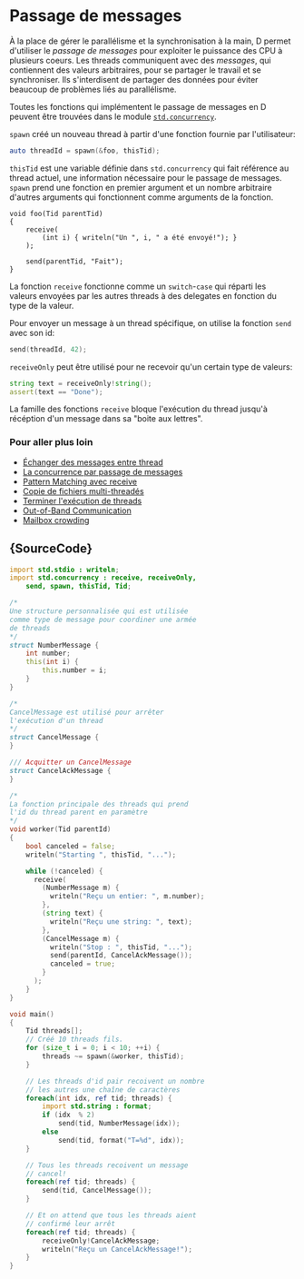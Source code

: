 # Passage de messages

À la place de gérer le parallélisme et la synchronisation à la main, D permet d'utiliser le *passage de messages* pour exploiter le puissance des CPU à plusieurs coeurs. Les threads communiquent avec des *messages*, qui contiennent des valeurs arbitraires, pour se partager le travail et se synchroniser. Ils s'interdisent de partager des données pour éviter beaucoup de problèmes liés au parallélisme.

Toutes les fonctions qui implémentent le passage de messages en D peuvent être trouvées dans le module [`std.concurrency`](https://dlang.org/phobos/std_concurrency.html). 

`spawn` créé un nouveau thread à partir d'une fonction fournie par l'utilisateur:

```d
auto threadId = spawn(&foo, thisTid);
```

`thisTid` est une variable définie dans `std.concurrency` qui fait référence au thread actuel, une information nécessaire pour le passage de messages. `spawn` prend une fonction en premier argument et un nombre arbitraire d'autres arguments qui fonctionnent comme arguments de la fonction.

```
void foo(Tid parentTid)
{
    receive(
        (int i) { writeln("Un ", i, " a été envoyé!"); }
    );

    send(parentTid, "Fait");
}
```

La fonction `receive` fonctionne comme un `switch`-`case` qui réparti les valeurs envoyées par les autres threads à des delegates en fonction du type de la valeur.

Pour envoyer un message à un thread spécifique, on utilise la fonction `send` avec son id:

```d
send(threadId, 42);
```

`receiveOnly` peut être utilisé pour ne recevoir qu'un certain type de valeurs:

```d
string text = receiveOnly!string();
assert(text == "Done");
```

La famille des fonctions  `receive` bloque l'exécution du thread jusqu'à récéption d'un message dans sa "boite aux lettres".

### Pour aller plus loin

- [Échanger des messages entre thread](http://www.informit.com/articles/article.aspx?p=1609144&seqNum=5)
- [La concurrence par passage de messages](http://ddili.org/ders/d.en/concurrency.html)
- [Pattern Matching avec receive](http://www.informit.com/articles/article.aspx?p=1609144&seqNum=6)
- [Copie de fichiers multi-threadés](http://www.informit.com/articles/article.aspx?p=1609144&seqNum=7)
- [Terminer l'exécution de threads](http://www.informit.com/articles/article.aspx?p=1609144&seqNum=8)
- [Out-of-Band Communication](http://www.informit.com/articles/article.aspx?p=1609144&seqNum=9)
- [Mailbox crowding](http://www.informit.com/articles/article.aspx?p=1609144&seqNum=10)

## {SourceCode}

```d
import std.stdio : writeln;
import std.concurrency : receive, receiveOnly,
    send, spawn, thisTid, Tid;

/*
Une structure personnalisée qui est utilisée
comme type de message pour coordiner une armée
de threads
*/
struct NumberMessage {
    int number;
    this(int i) {
        this.number = i;
    }
}

/*
CancelMessage est utilisé pour arrêter
l'exécution d'un thread
*/
struct CancelMessage {
}

/// Acquitter un CancelMessage
struct CancelAckMessage {
}

/*
La fonction principale des threads qui prend
l'id du thread parent en paramètre
*/
void worker(Tid parentId)
{
    bool canceled = false;
    writeln("Starting ", thisTid, "...");

    while (!canceled) {
      receive(
        (NumberMessage m) {
          writeln("Reçu un entier: ", m.number);
        },
        (string text) {
          writeln("Reçu une string: ", text);
        },
        (CancelMessage m) {
          writeln("Stop : ", thisTid, "...");
          send(parentId, CancelAckMessage());
          canceled = true;
        }
      );
    }
}

void main()
{
    Tid threads[];
    // Créé 10 threads fils.
    for (size_t i = 0; i < 10; ++i) {
        threads ~= spawn(&worker, thisTid);
    }

    // Les threads d'id pair recoivent un nombre
    // les autres une chaîne de caractères
    foreach(int idx, ref tid; threads) {
        import std.string : format;
        if (idx  % 2)
            send(tid, NumberMessage(idx));
        else
            send(tid, format("T=%d", idx));
    }

    // Tous les threads recoivent un message
    // cancel!
    foreach(ref tid; threads) {
        send(tid, CancelMessage());
    }

    // Et on attend que tous les threads aient
    // confirmé leur arrêt
    foreach(ref tid; threads) {
        receiveOnly!CancelAckMessage;
        writeln("Reçu un CancelAckMessage!");
    }
}
```

